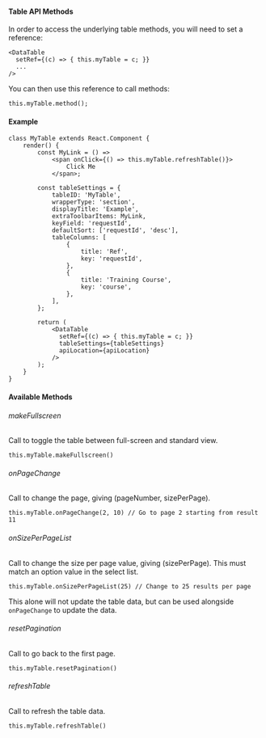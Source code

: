 #### Table API Methods

In order to access the underlying table methods, you will need to set a reference:
```
<DataTable
  setRef={(c) => { this.myTable = c; }}
  ...
/>
```

You can then use this reference to call methods:
```
this.myTable.method();
```

#### Example
```
class MyTable extends React.Component {
    render() {
        const MyLink = () =>
            <span onClick={() => this.myTable.refreshTable()}>
                Click Me
            </span>;

        const tableSettings = {
            tableID: 'MyTable',
            wrapperType: 'section',
            displayTitle: 'Example',
            extraToolbarItems: MyLink,
            keyField: 'requestId',
            defaultSort: ['requestId', 'desc'],
            tableColumns: [
                {
                    title: 'Ref',
                    key: 'requestId',
                },
                {
                    title: 'Training Course',
                    key: 'course',
                },
            ],
        };

        return (
            <DataTable
              setRef={(c) => { this.myTable = c; }}
              tableSettings={tableSettings}
              apiLocation={apiLocation}
            />
        );
    }
}
```

#### Available Methods

###### makeFullscreen
Call to toggle the table between full-screen and standard view.
```
this.myTable.makeFullscreen()
```

###### onPageChange
Call to change the page, giving (pageNumber, sizePerPage).
```
this.myTable.onPageChange(2, 10) // Go to page 2 starting from result 11
```

###### onSizePerPageList
Call to change the size per page value, giving (sizePerPage).
This must match an option value in the select list.
```
this.myTable.onSizePerPageList(25) // Change to 25 results per page
```
This alone will not update the table data, but can be used alongside ```onPageChange``` to update the data.

###### resetPagination
Call to go back to the first page.
```
this.myTable.resetPagination()
```

###### refreshTable
Call to refresh the table data.
```
this.myTable.refreshTable()
```
